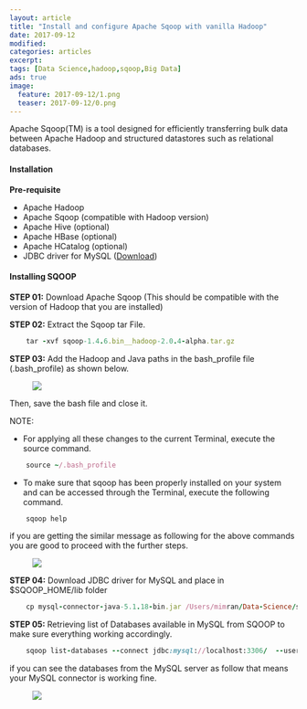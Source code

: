 ```yaml
---
layout: article
title: "Install and configure Apache Sqoop with vanilla Hadoop"
date: 2017-09-12
modified:
categories: articles
excerpt:
tags: [Data Science,hadoop,sqoop,Big Data]
ads: true
image:
  feature: 2017-09-12/1.png
  teaser: 2017-09-12/0.png
--- 
```


Apache Sqoop(TM) is a tool designed for efficiently transferring bulk data between Apache Hadoop and 
structured datastores such as relational databases.

#### Installation
**Pre-requisite**


- Apache Hadoop
- Apache Sqoop (compatible with Hadoop version)
- Apache Hive (optional)
- Apache HBase (optional)
- Apache HCatalog (optional)
- JDBC driver for MySQL (<a href="https://dev.mysql.com/downloads/connector/j/5.1.html">Download</a>)


#### Installing SQOOP

**STEP 01:** Download Apache Sqoop (This should be compatible with the version of Hadoop that you are installed)

**STEP 02:** Extract the Sqoop tar File.

```ruby
    tar -xvf sqoop-1.4.6.bin__hadoop-2.0.4-alpha.tar.gz
```

**STEP 03:** Add the Hadoop and Java paths in the bash_profile file (.bash_profile) as shown below.

<figure>
	<a href="#"><img src="{{ site.url }}/images/2017-09-12/2.png"></a>
	<figcaption></figcaption>
</figure>
Then, save the bash file and close it.

NOTE:


- For applying all these changes to the current Terminal, execute the source command.
```ruby
    source ~/.bash_profile
```
- To make sure that sqoop has been properly installed on your system and can be accessed through the Terminal, 
execute the following command.

```ruby
    sqoop help
```
if you are getting the similar message as following for the above commands you are good to proceed with the further steps.
<figure>
	<a href="#"><img src="{{ site.url }}/images/2017-09-12/3.png"></a>
	<figcaption></figcaption>
</figure>

**STEP 04:** Download JDBC driver for MySQL and place in $SQOOP_HOME/lib folder

```ruby
    cp mysql-connector-java-5.1.18-bin.jar /Users/mimran/Data-Science/sqoop-1.4.6.bin__hadoop-2.0.4-alpha/lib/
```

**STEP 05:** Retrieving list of Databases available in MySQL from SQOOP to make sure everything working accordingly.

```ruby
    sqoop list-databases --connect jdbc:mysql://localhost:3306/  --username root -P
```

if you can see the databases from the MySQL server as follow that means your MySQL connector is working fine.
<figure>
	<a href="#"><img src="{{ site.url }}/images/2017-09-12/4.png"></a>
	<figcaption></figcaption>
</figure>

